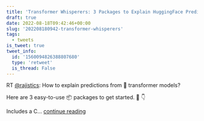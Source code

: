 ```yaml
---
title: 'Transformer Whisperers: 3 Packages to Explain HuggingFace Predictions'
draft: true
date: 2022-08-18T09:42:46+00:00
slug: '202208180942-transformer-whisperers'
tags:
  - tweets
is_tweet: true
tweet_info:
  id: '1560094826388807680'
  type: 'retweet'
  is_thread: False
---
```




RT [@rajistics](https://x.com/rajistics): How to explain predictions from 🤗 transformer models?

Here are 3 easy-to-use 📦 packages to get started. 
🧵 👇 

Includes a C… [continue reading](https://x.com/sytelus/status/1560094826388807680)
